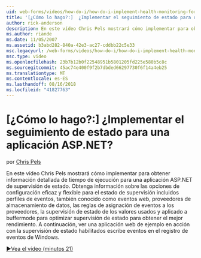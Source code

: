 ```yaml
---
uid: web-forms/videos/how-do-i/how-do-i-implement-health-monitoring-for-an-aspnet-application
title: '[¿Cómo lo hago?:]  ¿Implementar el seguimiento de estado para una aplicación ASP.NET? | Microsoft Docs'
author: rick-anderson
description: En este vídeo Chris Pels mostrará cómo implementar para obtener información detallada de tiempo de ejecución para una aplicación ASP.NET de supervisión de estado. Obtenga información sobre el potente y...
ms.author: riande
ms.date: 11/05/2007
ms.assetid: b3abd282-840a-42e3-ac27-cddbb22c5e33
msc.legacyurl: /web-forms/videos/how-do-i/how-do-i-implement-health-monitoring-for-an-aspnet-application
msc.type: video
ms.openlocfilehash: 23b7b12b0f22548951b5801205fd225e580b5c8c
ms.sourcegitcommit: 45ac74e400f9f2b7dbded66297730f6f14a4eb25
ms.translationtype: MT
ms.contentlocale: es-ES
ms.lasthandoff: 08/16/2018
ms.locfileid: "41827763"
---
```

<a name="how-do-i--implement-health-monitoring-for-an-aspnet-application"></a>[¿Cómo lo hago?:]  ¿Implementar el seguimiento de estado para una aplicación ASP.NET?
====================
por [Chris Pels](https://twitter.com/chrispels)

En este vídeo Chris Pels mostrará cómo implementar para obtener información detallada de tiempo de ejecución para una aplicación ASP.NET de supervisión de estado. Obtenga información sobre las opciones de configuración eficaz y flexible para el estado de supervisión incluidos perfiles de eventos, también conocido como eventos web, proveedores de almacenamiento de datos, las reglas de asignación de eventos a los proveedores, la supervisión de estado de los valores usados y aplicado a buffermode para optimizar supervisión de estado para obtener el mejor rendimiento. A continuación, ver una aplicación web de ejemplo en acción con la supervisión de estado habilitados escribe eventos en el registro de eventos de Windows.

[&#9654;Vea el vídeo (minutos 21)](https://channel9.msdn.com/Blogs/ASP-NET-Site-Videos/how-do-i-implement-health-monitoring-for-an-aspnet-application)
